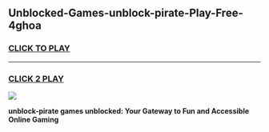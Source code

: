 
## Unblocked-Games-unblock-pirate-Play-Free-4ghoa
<h3>
<a href="https://premium76.site?title=unblock-pirate&ref=21A">CLICK TO PLAY</a></h3>
<hr>

<h3>
<a href="https://premium76.site?title=unblock-pirate&ref=21A">CLICK 2 PLAY</a>
  
</h3>

<a href="https://premium76.site?title=unblock-pirate&ref=21A"><img src="https://clearcache.store/games.png"></a>


**unblock-pirate games unblocked: Your Gateway to Fun and Accessible Online Gaming**
